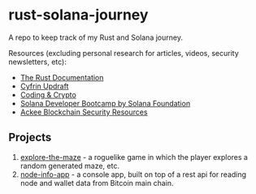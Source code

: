 # rust-solana-journey

A repo to keep track of my Rust and Solana journey.

Resources (excluding personal research for articles, videos, security newsletters, etc):

- [The Rust Documentation](https://doc.rust-lang.org/stable/)
- [Cyfrin Updraft](https://updraft.cyfrin.io)
- [Coding & Crypto](https://www.youtube.com/@CodingCrypto/playlists)
- [Solana Developer Bootcamp by Solana Foundation](https://solana.com/developers)
- [Ackee Blockchain Security Resources](https://ackee.xyz/)

## Projects

1. [explore-the-maze]() - a roguelike game in which the player explores a random generated maze, etc.
2. [node-info-app](./rust_basic_projects/blockchain-info-app/) - a console app, built on top of a rest api for reading node and wallet data from Bitcoin main chain.
